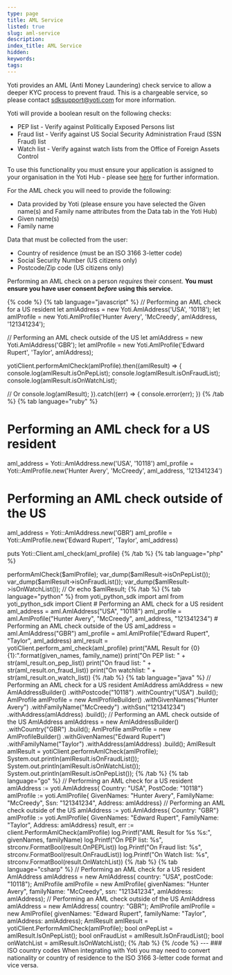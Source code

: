 ```yaml
---
type: page
title: AML Service
listed: true
slug: aml-service
description: 
index_title: AML Service
hidden: 
keywords: 
tags: 
---
```


Yoti provides an AML (Anti Money Laundering) check service to allow a deeper KYC process to prevent fraud. This is a chargeable service, so please contact [sdksupport@yoti.com](mailto:sdksupport@yoti.com) for more information.

Yoti will provide a boolean result on the following checks:

- PEP list - Verify against Politically Exposed Persons list
- Fraud list - Verify against US Social Security Administration Fraud (SSN Fraud) list
- Watch list - Verify against watch lists from the Office of Foreign Assets Control

To use this functionality you must ensure your application is assigned to your organisation in the Yoti Hub - please see [here](/yoti-app/web-integration#step-1-creating-an-organisation) for further information.

For the AML check you will need to provide the following:

- Data provided by Yoti (please ensure you have selected the Given name(s) and Family name attributes from the Data tab in the Yoti Hub)
- Given name(s)
- Family name

Data that must be collected from the user:

- Country of residence (must be an ISO 3166 3-letter code)
- Social Security Number (US citizens only)
- Postcode/Zip code (US citizens only)

Performing an AML check on a person _requires_ their consent. **You must ensure you have user consent _before_ using this service.**

{% code %}
{% tab language="javascript" %}
// Performing an AML check for a US resident
let amlAddress = new Yoti.AmlAddress('USA', '10118');
let amlProfile = new Yoti.AmlProfile('Hunter Avery', 'McCreedy', amlAddress, '121341234');

// Performing an AML check outside of the US
let amlAddress = new Yoti.AmlAddress('GBR');
let amlProfile = new Yoti.AmlProfile('Edward Rupert', 'Taylor', amlAddress);

yotiClient.performAmlCheck(amlProfile).then((amlResult) => {
  console.log(amlResult.isOnPepList);
  console.log(amlResult.isOnFraudList);
  console.log(amlResult.isOnWatchList);

  // Or
  console.log(amlResult);
}).catch((err) => {
  console.error(err);
})
{% /tab %}
{% tab language="ruby" %}
# Performing an AML check for a US resident
aml_address = Yoti::AmlAddress.new('USA', '10118')
aml_profile = Yoti::AmlProfile.new('Hunter Avery', 'McCreedy', aml_address, '121341234')


# Performing an AML check outside of the US
aml_address = Yoti::AmlAddress.new('GBR')
aml_profile = Yoti::AmlProfile.new('Edward Rupert', 'Taylor', aml_address)

puts Yoti::Client.aml_check(aml_profile)
{% /tab %}
{% tab language="php" %}
<?php
use Yoti\Entity\Country;
use Yoti\Entity\AmlAddress;
use Yoti\Entity\AmlProfile;

// Performing an AML check for a US resident
$amlAddress = new AmlAddress(new Country('USA'), '10118');
$amlProfile = new AmlProfile('Hunter Avery', 'McCreedy', amlAddress, '121341234');

// Performing an AML check outside of the US
$amlAddress = new AmlAddress(new Country('GBR'));
$amlProfile = new AmlProfile('Edward Rupert', 'Taylor', amlAddress);

$amlResult = $yotiClient->performAmlCheck($amlProfile);

var_dump($amlResult->isOnPepList());
var_dump($amlResult->isOnFraudList());
var_dump($amlResult->isOnWatchList());

// Or
echo $amlResult;
{% /tab %}
{% tab language="python" %}
from yoti_python_sdk import aml
from yoti_python_sdk import Client

# Performing an AML check for a US resident
aml_address = aml.AmlAddress("USA", "10118")
aml_profile = aml.AmlProfile("Hunter Avery", "McCreedy", aml_address, "121341234")

# Performing an AML check outside of the US
aml_address = aml.AmlAddress("GBR")
aml_profile = aml.AmlProfile("Edward Rupert", "Taylor", aml_address)

aml_result = yotiClient.perform_aml_check(aml_profile)

print("AML Result for {0} {1}:".format(given_names, family_name))
print("On PEP list: " + str(aml_result.on_pep_list))
print("On fraud list: " + str(aml_result.on_fraud_list))
print("On watchlist: " + str(aml_result.on_watch_list))
{% /tab %}
{% tab language="java" %}
// Performing an AML check for a US resident
AmlAddress amlAddress = new AmlAddressBuilder()
                            .withPostcode("10118")
                            .withCountry("USA")
                            .build();
AmlProfile amlProfile = new AmlProfileBuilder()
                            .withGivenNames("Hunter Avery")
                            .withFamilyName("McCreedy")
                            .withSsn("121341234")
                            .withAddress(amlAddress)
                            .build();

// Performing an AML check outside of the US
AmlAddress amlAddress = new AmlAddressBuilder()
                            .withCountry("GBR")
                            .build();
AmlProfile amlProfile = new AmlProfileBuilder()
                            .withGivenNames("Edward Rupert")
                            .withFamilyName("Taylor")
                            .withAddress(amlAddress)
                            .build();

AmlResult amlResult = yotiClient.performAmlCheck(amlProfile);

System.out.println(amlResult.isOnFraudList());
System.out.println(amlResult.isOnWatchList());
System.out.println(amlResult.isOnPepList());
{% /tab %}
{% tab language="go" %}
// Performing an AML check for a US resident
amlAddress := yoti.AmlAddress{
    Country:  "USA",
    PostCode: "10118"}
amlProfile := yoti.AmlProfile{
    GivenNames: "Hunter Avery",
    FamilyName: "McCreedy",
    Ssn:        "121341234",
    Address:    amlAddress}

// Performing an AML check outside of the US
amlAddress := yoti.AmlAddress{
    Country: "GBR"}
amlProfile := yoti.AmlProfile{
    GivenNames: "Edward Rupert",
    FamilyName: "Taylor",
    Address:    amlAddress}

result, err := client.PerformAmlCheck(amlProfile)

log.Printf("AML Result for %s %s:", givenNames, familyName)
log.Printf("On PEP list: %s", strconv.FormatBool(result.OnPEPList))
log.Printf("On Fraud list: %s", strconv.FormatBool(result.OnFraudList))
log.Printf("On Watch list: %s", strconv.FormatBool(result.OnWatchList))
{% /tab %}
{% tab language="csharp" %}
// Performing an AML check for a US resident
AmlAddress amlAddress = new AmlAddress(
   country: "USA",
   postCode: "10118");
AmlProfile amlProfile = new AmlProfile(
    givenNames: "Hunter Avery",
    familyName: "McCreedy",
    ssn: "121341234",
    amlAddress: amlAddress);

// Performing an AML check outside of the US
AmlAddress amlAddress = new AmlAddress(
   country: "GBR");
AmlProfile amlProfile = new AmlProfile(
    givenNames: "Edward Rupert",
    familyName: "Taylor",
    amlAddress: amlAddress);

AmlResult amlResult = yotiClient.PerformAmlCheck(amlProfile);

bool onPepList = amlResult.IsOnPepList();
bool onFraudList = amlResult.IsOnFraudList();
bool onWatchList = amlResult.IsOnWatchList();
{% /tab %}
{% /code %}

---

### ISO country codes

When integrating with Yoti you may need to convert nationality or country of residence to the ISO 3166 3-letter code format and vice versa.